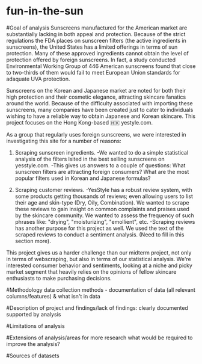 # fun-in-the-sun

#Goal of analysis
Sunscreens manufactured for the American market are substantially lacking in both appeal and protection. Because of the strict regulations the FDA places on sunscreen filters (the active ingredients in sunscreens), the United States has a limited offerings in terms of sun protection. Many of these approved ingredients cannot obtain the level of protection offered by foreign sunscreens. In fact, a study conducted Environmental Working Group of 446 American sunscreens found that close to two-thirds of them would fail to meet European Union standards for adaquate UVA protection. 

Sunscreens on the Korean and Japanese market are noted for both their high protection and their cosmetic elegance, attracting skincare fanatics around the world. Because of the difficulty associated with importing these sunscreens, many companies have been created just to cater to individuals wishing to have a reliable way to obtain Japanese and Korean skincare. This project focuses on the Hong Kong-based 🇭🇰 yestyle.com. 

As a group that regularly uses foreign sunscreens, we were interested in investigating this site for a number of reasons: 

1. Scraping sunscreen ingredients.
    -We wanted to do a simple statistical analysis of the filters lsited in the best selling sunscreens on yesstyle.com. 
    -This gives us answers to a couple of questions: What sunscreen filters are attracting foreign consumers? What are the most popular
    filters used in Korean and Japanese formulas? 

2. Scraping customer reviews.
    -YesStyle has a robust review system, with some products getting thousands of reviews; even allowing users to list their age and 
    skin-type (Dry, Oily, Combination). We wanted to scrape these reviews to gain insight on common complaints and praises used by the
    skincare community. We wanted to assess the frequency of such phrases like: "drying", "moisturizing", "emollient", etc. 
    -Scraping reviews has another purpose for this project as well. We used the text of the scraped reviews to conduct a sentiment analysis.
    (Need to fill in this section more).

This project gives us a harder challenge than our midterm project, not only in terms of webscraping, but also in terms of our statistical analysis. We're interested consumer behavior and sentiments, looking at a niche and picky market segment that heavily relies on the opinions of fellow skincare enthusiasts to make purchasing decisions. 


#Methodology
data collection methods - documentation of data (all relevant columns/features) & what isn't in data

#Description of project and findings/lack of findings:
clearly documented
supported by analysis

#Limitations of analysis

#Extensions of analysis/areas for more research
what would be required to improve the analysis?

#Sources of datasets

